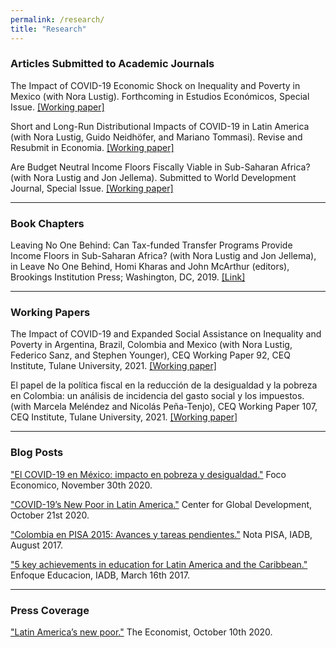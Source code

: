 ```yaml
---
permalink: /research/
title: "Research"
---
```


<h3> Articles Submitted to Academic Journals </h3>

<p>The Impact of COVID-19 Economic Shock on Inequality and Poverty in Mexico (with Nora Lustig). Forthcoming in Estudios Económicos, Special Issue. <a href="http://repec.tulane.edu/RePEc/ceq/ceq98.pdf" target="_blank">[Working paper]</a><p>

<p>Short and Long-Run Distributional Impacts of COVID-19 in Latin America (with Nora Lustig, Guido Neidhöfer, and Mariano Tommasi). Revise and Resubmit in Economia. <a href="http://repec.tulane.edu/RePEc/ceq/ceq96.pdf" target="_blank">[Working paper]</a><p>

<p>Are Budget Neutral Income Floors Fiscally Viable in Sub-Saharan Africa? (with Nora Lustig and Jon Jellema). Submitted to World Development Journal, Special Issue. <a href="http://repec.tulane.edu/RePEc/ceq/ceq86.pdf" target="_blank">[Working paper]</a><p>

---
<h3> Book Chapters </h3>

<p>Leaving No One Behind: Can Tax-funded Transfer Programs Provide Income Floors in Sub-Saharan Africa? (with Nora Lustig and Jon Jellema), in Leave No One Behind, Homi Kharas and John McArthur (editors), Brookings Institution Press; Washington, DC, 2019. <a href="https://www.brookings.edu/wp-content/uploads/2019/09/LNOB_Chapter9.pdf" target="_blank">[Link]</a><p>

---
<h3> Working Papers </h3>

<p>The Impact of COVID-19 and Expanded Social Assistance on Inequality and Poverty in Argentina, Brazil, Colombia and Mexico (with Nora Lustig, Federico Sanz, and Stephen Younger), CEQ Working Paper 92, CEQ Institute, Tulane University, 2021. <a href="http://repec.tulane.edu/RePEc/ceq/ceq92.pdf" target="_blank">[Working paper]</a><p>

<p>El papel de la política fiscal en la reducción de la desigualdad y la pobreza en Colombia: un análisis de incidencia del gasto social y los impuestos. (with Marcela Meléndez and Nicolás Peña-Tenjo), CEQ Working Paper 107, CEQ Institute, Tulane University, 2021. <a href="http://repec.tulane.edu/RePEc/ceq/ceq107.pdf" target="_blank">[Working paper]</a><p>

---
<h3> Blog Posts </h3>

<p><a href="http://focoeconomico.org/2020/11/30/el-covid-19-en-mexico-impacto-en-pobreza-y-desigualdad/" target="_blank">"El COVID-19 en México: impacto en pobreza y desigualdad."</a> Foco Economico, November 30th 2020.<p>

<p><a href="https://www.cgdev.org/blog/covid-19s-new-poor-latin-america" target="_blank">"COVID-19’s New Poor in Latin America."</a> Center for Global Development, October 21st 2020.<p>

<p><a href="https://publications.iadb.org/es/colombia-en-pisa-2015-avances-y-tareas-pendientes" target="_blank">"Colombia en PISA 2015: Avances y tareas pendientes."</a> Nota PISA, IADB, August 2017.<p>

<p><a href="https://blogs.iadb.org/educacion/en/cima-5-key-achievements-in-education-for-latin-america-and-the-caribbean/" target="_blank">"5 key achievements in education for Latin America and the Caribbean."</a> Enfoque Educacion, IADB, March 16th 2017.<p>

---
<h3> Press Coverage </h3> 

<p><a href="https://www.economist.com/the-americas/2020/10/08/latin-americas-new-poor" target="_blank">"Latin America’s new poor."</a> The Economist, October 10th 2020.<p>

